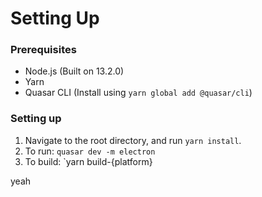 # Setting Up
### Prerequisites
- Node.js (Built on 13.2.0)
- Yarn
- Quasar CLI (Install using `yarn global add @quasar/cli`)

### Setting up
1. Navigate to the root directory, and run `yarn install`.
2. To run: `quasar dev -m electron`
3. To build: `yarn build-{platform}

yeah
